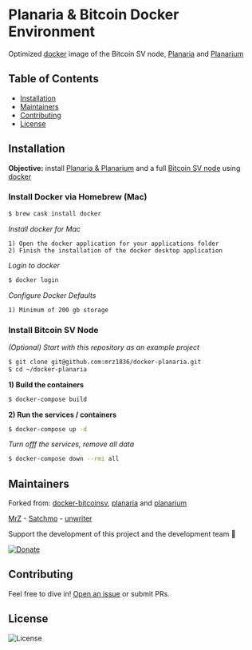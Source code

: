 # Planaria & Bitcoin Docker Environment
Optimized [docker](https://docs.docker.com) image of the Bitcoin SV node, [Planaria](https://docs.planaria.network) and [Planarium](https://docs.planaria.network)

## Table of Contents
- [Installation](https://github.com/mrz1836/bitcoinsv-docker#installation)
- [Maintainers](https://github.com/mrz1836/bitcoinsv-docker#maintainers)
- [Contributing](https://github.com/mrz1836/bitcoinsv-docker#contributing)
- [License](https://github.com/mrz1836/bitcoinsv-docker#license)


## Installation
**Objective:** install [Planaria & Planarium](https://docs.planaria.network) and a full [Bitcoin SV node](https://download.bitcoinsv.io/bitcoinsv/) using [docker](https://docs.docker.com)

### Install Docker via Homebrew (Mac)
```bash
$ brew cask install docker
```

_Install docker for Mac_
```
1) Open the docker application for your applications folder
2) Finish the installation of the docker desktop application
```

_Login to docker_
```bash
$ docker login
```

_Configure Docker Defaults_
```
1) Minimum of 200 gb storage
```

### Install Bitcoin SV Node

_(Optional) Start with this repository as an example project_
```bash
$ git clone git@github.com:mrz1836/docker-planaria.git
$ cd ~/docker-planaria
```

**1) Build the containers** 
```bash
$ docker-compose build 
```

**2) Run the services / containers** 
```bash
$ docker-compose up -d
```

_Turn offf the services, remove all data_
```bash
$ docker-compose down --rmi all
```

## Maintainers
Forked from: [docker-bitcoinsv](https://github.com/BitslerCasino/docker-bitcoinsv), [planaria](https://github.com/interplanaria/planaria) and [planarium](https://github.com/interplanaria/planarium)

[MrZ](https://github.com/mrz1836) - [Satchmo](https://github.com/rohenaz) - [unwriter](https://github.com/unwriter)

Support the development of this project and the development team 🙏

[![Donate](https://img.shields.io/badge/donate-bitcoin%20SV-brightgreen.svg)](https://mrz1818.com?af=docker-planaria)

## Contributing
Feel free to dive in! [Open an issue](https://github.com/mrz1836/docker-planaria/issues/new) or submit PRs.

## License
![License](https://img.shields.io/github/license/mrz1836/docker-planaria.svg?style=flat)